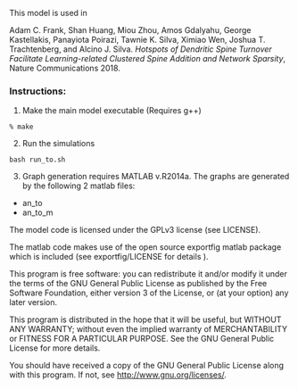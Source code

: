 This model is used in 

Adam C. Frank, Shan Huang, Miou Zhou, Amos Gdalyahu, George Kastellakis, Panayiota Poirazi, Tawnie K. Silva, Ximiao Wen, Joshua T. Trachtenberg, and Alcino J. Silva. *Hotspots of Dendritic Spine Turnover Facilitate Learning-related Clustered Spine Addition and Network Sparsity*, Nature Communications 2018.

### Instructions:

1. Make the main model executable (Requires g++)
```
% make
```
2. Run the simulations
```
bash run_to.sh
```

3. Graph generation requires MATLAB v.R2014a. The graphs are generated by the following 2 matlab files:
- an_to
- an_to_m

The model code is licensed under the  GPLv3 license (see LICENSE).

The matlab code makes use of the open source exportfig matlab package which is included (see exportfig/LICENSE for details ).

This program is free software: you can redistribute it and/or modify
it under the terms of the GNU General Public License as published by
the Free Software Foundation, either version 3 of the License, or
(at your option) any later version.

This program is distributed in the hope that it will be useful,
but WITHOUT ANY WARRANTY; without even the implied warranty of
MERCHANTABILITY or FITNESS FOR A PARTICULAR PURPOSE.  See the
GNU General Public License for more details.

You should have received a copy of the GNU General Public License
along with this program.  If not, see <http://www.gnu.org/licenses/>.
